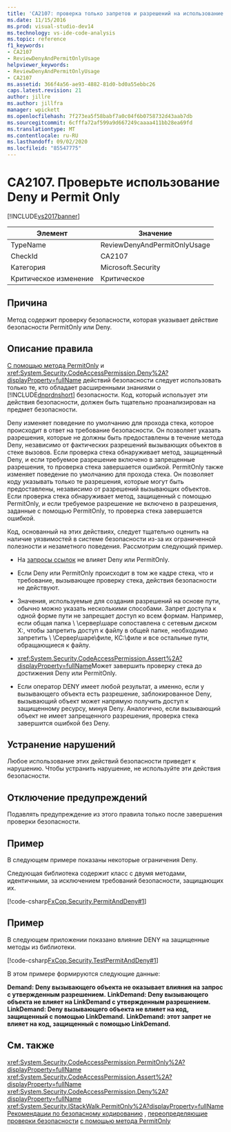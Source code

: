 ```yaml
---
title: 'CA2107: проверка только запретов и разрешений на использование | Документация Майкрософт'
ms.date: 11/15/2016
ms.prod: visual-studio-dev14
ms.technology: vs-ide-code-analysis
ms.topic: reference
f1_keywords:
- CA2107
- ReviewDenyAndPermitOnlyUsage
helpviewer_keywords:
- ReviewDenyAndPermitOnlyUsage
- CA2107
ms.assetid: 366f4a56-ae93-4882-81d0-bd0a55ebbc26
caps.latest.revision: 21
author: jillre
ms.author: jillfra
manager: wpickett
ms.openlocfilehash: 7f273ea5f58babf7a0c04f6b0758732d43aab7db
ms.sourcegitcommit: 6cfffa72af599a9d667249caaaa411bb28ea69fd
ms.translationtype: MT
ms.contentlocale: ru-RU
ms.lasthandoff: 09/02/2020
ms.locfileid: "85547775"
---
```

# <a name="ca2107-review-deny-and-permit-only-usage"></a>CA2107. Проверьте использование Deny и Permit Only
[!INCLUDE[vs2017banner](../includes/vs2017banner.md)]

|Элемент|Значение|
|-|-|
|TypeName|ReviewDenyAndPermitOnlyUsage|
|CheckId|CA2107|
|Категория|Microsoft.Security|
|Критическое изменение|Критическое|

## <a name="cause"></a>Причина
 Метод содержит проверку безопасности, которая указывает действие безопасности PermitOnly или Deny.

## <a name="rule-description"></a>Описание правила
 [С помощью метода PermitOnly](https://msdn.microsoft.com/8c7bdb7f-882f-45b7-908c-6cbaa1767649) и <xref:System.Security.CodeAccessPermission.Deny%2A?displayProperty=fullName> действий безопасности следует использовать только те, кто обладает расширенными знаниями о [!INCLUDE[dnprdnshort](../includes/dnprdnshort-md.md)] безопасности. Код, который использует эти действия безопасности, должен быть тщательно проанализирован на предмет безопасности.

 Deny изменяет поведение по умолчанию для прохода стека, которое происходит в ответ на требование безопасности. Он позволяет указать разрешения, которые не должны быть предоставлены в течение метода Deny, независимо от фактических разрешений вызывающих объектов в стеке вызовов. Если проверка стека обнаруживает метод, защищенный Deny, и если требуемое разрешение включено в запрещенные разрешения, то проверка стека завершается ошибкой. PermitOnly также изменяет поведение по умолчанию для прохода стека. Он позволяет коду указывать только те разрешения, которые могут быть предоставлены, независимо от разрешений вызывающих объектов. Если проверка стека обнаруживает метод, защищенный с помощью PermitOnly, и если требуемое разрешение не включено в разрешения, заданные с помощью PermitOnly, то проверка стека завершается ошибкой.

 Код, основанный на этих действиях, следует тщательно оценить на наличие уязвимостей в системе безопасности из-за их ограниченной полезности и незаметного поведения. Рассмотрим следующий пример.

- На [запросы ссылок](https://msdn.microsoft.com/library/a33fd5f9-2de9-4653-a4f0-d9df25082c4d) не влияет Deny или PermitOnly.

- Если Deny или PermitOnly происходит в том же кадре стека, что и требование, вызывающее проверку стека, действия безопасности не действуют.

- Значения, используемые для создания разрешений на основе пути, обычно можно указать несколькими способами. Запрет доступа к одной форме пути не запрещает доступ ко всем формам. Например, если общая папка \\ \сервер\шаре сопоставлена с сетевым диском X:, чтобы запретить доступ к файлу в общей папке, необходимо запретить \\ \Сервер\шаре\филе, КС:\филе и все остальные пути, обращающиеся к файлу.

- <xref:System.Security.CodeAccessPermission.Assert%2A?displayProperty=fullName>Может завершить проверку стека до достижения Deny или PermitOnly.

- Если оператор DENY имеет любой результат, а именно, если у вызывающего объекта есть разрешение, заблокированное Deny, вызывающий объект может напрямую получить доступ к защищенному ресурсу, минуя Deny. Аналогично, если вызывающий объект не имеет запрещенного разрешения, проверка стека завершится ошибкой без Deny.

## <a name="how-to-fix-violations"></a>Устранение нарушений
 Любое использование этих действий безопасности приведет к нарушению. Чтобы устранить нарушение, не используйте эти действия безопасности.

## <a name="when-to-suppress-warnings"></a>Отключение предупреждений
 Подавлять предупреждение из этого правила только после завершения проверки безопасности.

## <a name="example"></a>Пример
 В следующем примере показаны некоторые ограничения Deny.

 Следующая библиотека содержит класс с двумя методами, идентичными, за исключением требований безопасности, защищающих их.

 [!code-csharp[FxCop.Security.PermitAndDeny#1](../snippets/csharp/VS_Snippets_CodeAnalysis/FxCop.Security.PermitAndDeny/cs/FxCop.Security.PermitAndDeny.cs#1)]

## <a name="example"></a>Пример
 В следующем приложении показано влияние DENY на защищенные методы из библиотеки.

 [!code-csharp[FxCop.Security.TestPermitAndDeny#1](../snippets/csharp/VS_Snippets_CodeAnalysis/FxCop.Security.TestPermitAndDeny/cs/FxCop.Security.TestPermitAndDeny.cs#1)]

 В этом примере формируются следующие данные:

 **Demand: Deny вызывающего объекта не оказывает влияния на запрос с утвержденным разрешением.** 
 **LinkDemand: Deny вызывающего объекта не влияет на LinkDemand с утвержденным разрешением.** 
 **LinkDemand: Deny вызывающего объекта не влияет на код, защищенный с помощью LinkDemand.** 
 **LinkDemand: этот запрет не влияет на код, защищенный с помощью LinkDemand.**
## <a name="see-also"></a>См. также
 <xref:System.Security.CodeAccessPermission.PermitOnly%2A?displayProperty=fullName> <xref:System.Security.CodeAccessPermission.Assert%2A?displayProperty=fullName>
 <xref:System.Security.CodeAccessPermission.Deny%2A?displayProperty=fullName>
 <xref:System.Security.IStackWalk.PermitOnly%2A?displayProperty=fullName>
 [Рекомендации по безопасному кодированию](https://msdn.microsoft.com/library/4f882d94-262b-4494-b0a6-ba9ba1f5f177) , [переопределяющие проверки безопасности](https://msdn.microsoft.com/4acdeff5-fc05-41bf-8505-7387cdbfca28) [с помощью метода PermitOnly](https://msdn.microsoft.com/8c7bdb7f-882f-45b7-908c-6cbaa1767649)
